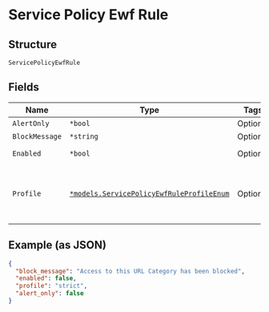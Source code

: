 
# Service Policy Ewf Rule

## Structure

`ServicePolicyEwfRule`

## Fields

| Name | Type | Tags | Description |
|  --- | --- | --- | --- |
| `AlertOnly` | `*bool` | Optional | - |
| `BlockMessage` | `*string` | Optional | - |
| `Enabled` | `*bool` | Optional | **Default**: `false` |
| `Profile` | [`*models.ServicePolicyEwfRuleProfileEnum`](../../doc/models/service-policy-ewf-rule-profile-enum.md) | Optional | enum: `critical`, `standard`, `strict`<br>**Default**: `"strict"` |

## Example (as JSON)

```json
{
  "block_message": "Access to this URL Category has been blocked",
  "enabled": false,
  "profile": "strict",
  "alert_only": false
}
```

